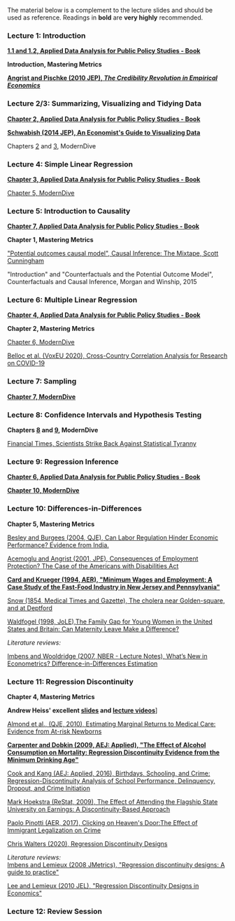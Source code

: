 The material below is a complement to the lecture slides and should be used as reference. Readings in **bold** are **very highly** recommended.


### Lecture 1: Introduction

[**1.1 and 1.2, Applied Data Analysis for Public Policy Studies - Book**](https://michelefioretti.github.io/ScPoEconometrics/R-intro.html#getting-started)

**Introduction, Mastering Metrics**

[**Angrist and Pischke (2010 JEP), *The Credibility Revolution in Empirical Economics***](https://www.aeaweb.org/articles?id=10.1257/jep.24.2.3)  


### Lecture 2/3: Summarizing, Visualizing and Tidying Data

[**Chapter 2, Applied Data Analysis for Public Policy Studies - Book**](https://michelefioretti.github.io/ScPoEconometrics/sum.html)

[**Schwabish (2014 JEP), An Economist's Guide to Visualizing Data**](https://www.aeaweb.org/articles?id=10.1257/jep.28.1.209)

Chapters [2](https://moderndive.com/2-viz.html) and [3](https://moderndive.com/3-wrangling.html), ModernDive


### Lecture 4: Simple Linear Regression

[**Chapter 3, Applied Data Analysis for Public Policy Studies - Book**](https://michelefioretti.github.io/ScPoEconometrics/linreg.html)

[Chapter 5, ModernDive](https://moderndive.com/5-regression.html)


### Lecture 5: Introduction to Causality

[**Chapter 7, Applied Data Analysis for Public Policy Studies - Book**](https://michelefioretti.github.io/ScPoEconometrics/causality.html)

**Chapter 1, Mastering Metrics**

["Potential outcomes causal model", Causal Inference: The Mixtape, Scott Cunningham](http://scunning.com/cunningham_mixtape.pdf)

"Introduction" and "Counterfactuals and the Potential Outcome Model", Counterfactuals and Causal Inference, Morgan and Winship, 2015


### Lecture 6: Multiple Linear Regression

[**Chapter 4, Applied Data Analysis for Public Policy Studies - Book**](https://michelefioretti.github.io/ScPoEconometrics/multiple-reg.html)

**Chapter 2, Mastering Metrics**

[Chapter 6, ModernDive](https://moderndive.com/6-multiple-regression.html)

[Belloc et al. (VoxEU 2020), Cross-Country Correlation Analysis for Research on COVID-19](https://voxeu.org/article/cross-country-correlation-analysis-research-covid-19)


### Lecture 7: Sampling

[**Chapter 7, ModernDive**](https://moderndive.com/7-sampling.html)


### Lecture 8: Confidence Intervals and Hypothesis Testing

**Chapters [8](https://moderndive.com/8-confidence-intervals.html) and [9](https://moderndive.com/9-hypothesis-testing.html), ModernDive**

[Financial Times, Scientists Strike Back Against Statistical Tyranny](https://www.ft.com/content/36f9374c-5075-11e9-8f44-fe4a86c48b33)

### Lecture 9: Regression Inference

[**Chapter 6, Applied Data Analysis for Public Policy Studies - Book**](https://michelefioretti.github.io/ScPoEconometrics/std-errors.html)

[**Chapter 10, ModernDive**](https://moderndive.com/10-inference-for-regression.html)

### Lecture 10: Differences-in-Differences

**Chapter 5, Mastering Metrics**

[Besley and Burgees (2004, QJE), Can Labor Regulation Hinder Economic Performance? Evidence from India.](https://www.researchgate.net/profile/Robin_Burgess/publication/24091856_Can_Labor_Regulation_Hinder_Economic_Performance_Evidence_from_India_CEPR_Discussion_Paper_3260/links/02e7e519cadc12efff000000/Can-Labor-Regulation-Hinder-Economic-Performance-Evidence-from-India-CEPR-Discussion-Paper-3260.pdf)

[Acemoglu and Angrist (2001, JPE), Consequences of Employment Protection? The Case of the Americans with Disabilities Act](https://www.journals.uchicago.edu/doi/pdfplus/10.1086/322836?casa_token=VU7yMueF2McAAAAA:4gOM29HI0lsdcTvWvCj0FzFH-iTqEGOd1m2QNDBtlo8OX1ZCoFWjOhaEkrIjEmHhO3bmtNYkww)

[**Card and Krueger (1994, AER), "Minimum Wages and Employment: A Case Study of the Fast-Food Industry in New Jersey and Pennsylvania"**](http://davidcard.berkeley.edu/papers/njmin-aer.pdf)

[Snow (1854, Medical Times and Gazette), The cholera near Golden-square, and at Deptford](https://johnsnow.matrix.msu.edu/work.php?id=15-78-45)

[Waldfogel (1998, JoLE),The Family Gap for Young Women in the United States and Britain: Can Maternity Leave Make
a Difference?](https://www.journals.uchicago.edu/doi/pdfplus/10.1086/209897?casa_token=qxbk70WjM2EAAAAA:-MC8awUaxs58pljRE2CJQTHupYq6klQbm4pN699bm3UXmwI_Ll3YEw22ETbKhViheYq4_bmK-g)

*Literature reviews:* 

[Imbens and Wooldridge (2007, NBER - Lecture Notes), What’s New in Econometrics? Difference-in-Differences Estimation](https://www.nber.org/WNE/lect_10_diffindiffs.pdf)


### Lecture 11: Regression Discontinuity

**Chapter 4, Mastering Metrics**

**Andrew Heiss' excellent [slides](https://evalsp20.classes.andrewheiss.com/slides/PMAP-8521_2020-04-01.pdf) and [lecture videos](https://evalsp20.classes.andrewheiss.com/class/11-class/)**]

[Almond et al., (QJE, 2010), Estimating Marginal Returns to Medical Care: Evidence from At-risk Newborns](https://academic.oup.com/qje/article-abstract/125/2/591/1882183?redirectedFrom=fulltext)

[**Carpenter and Dobkin (2009, AEJ: Applied), "The Effect of Alcohol Consumption on Mortality: Regression Discontinuity Evidence from the Minimum Drinking Age"**](https://www.aeaweb.org/articles?id=10.1257/app.1.1.164)

[Cook and Kang (AEJ: Applied, 2016), Birthdays, Schooling, and Crime: Regression-Discontinuity Analysis of School Performance, Delinquency, Dropout, and Crime Initiation](https://pubs.aeaweb.org/doi/pdfplus/10.1257/app.20140323)

[Mark Hoekstra (ReStat, 2009), The Effect of Attending the Flagship State University on Earnings: A Discontinuity-Based Approach](https://cdn.theatlantic.com/static/mt/assets/business/Hoekstra_Flagship.pdf)

[Paolo Pinotti (AER, 2017), Clicking on Heaven's Door:The Effect of Immigrant Legalization on Crime](https://pubs.aeaweb.org/doi/pdfplus/10.1257/aer.20150355)

[Chris Walters (2020), Regression Discontinuity Designs](https://www.aeaweb.org/webcasts/2020/mastering-mostly-harmless-econometrics-part-7)

*Literature reviews:*  
[Imbens and Lemieux (2008 JMetrics), "Regression discontinuity designs: A guide to practice"](https://faculty.smu.edu/millimet/classes/eco7377/papers/imbens%20lemieux%202008.pdf)  

[Lee and Lemieux (2010 JEL), "Regression Discontinuity Designs in Economics"](https://www.princeton.edu/~davidlee/wp/RDDEconomics.pdf)


### Lecture 12: Review Session

